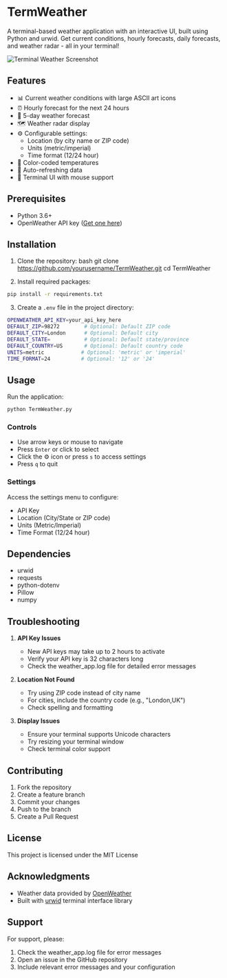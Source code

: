# TermWeather

A terminal-based weather application with an interactive UI, built using Python and urwid. Get current conditions, hourly forecasts, daily forecasts, and weather radar - all in your terminal!

![Terminal Weather Screenshot](screenshot.png)

## Features

- 📊 Current weather conditions with large ASCII art icons
- ⏰ Hourly forecast for the next 24 hours
- 📅 5-day weather forecast
- 🗺️ Weather radar display
- ⚙️ Configurable settings:
  - Location (by city name or ZIP code)
  - Units (metric/imperial)
  - Time format (12/24 hour)
- 🌈 Color-coded temperatures
- 🔄 Auto-refreshing data
- 🎨 Terminal UI with mouse support

## Prerequisites

- Python 3.6+
- OpenWeather API key ([Get one here](https://openweathermap.org/api))

## Installation

1. Clone the repository:
bash
git clone https://github.com/yourusername/TermWeather.git
cd TermWeather

2. Install required packages:
```bash
pip install -r requirements.txt
```

3. Create a `.env` file in the project directory:
```bash
OPENWEATHER_API_KEY=your_api_key_here
DEFAULT_ZIP=98272        # Optional: Default ZIP code
DEFAULT_CITY=London      # Optional: Default city
DEFAULT_STATE=           # Optional: Default state/province
DEFAULT_COUNTRY=US       # Optional: Default country code
UNITS=metric            # Optional: 'metric' or 'imperial'
TIME_FORMAT=24          # Optional: '12' or '24'
```

## Usage

Run the application:

```bash
python TermWeather.py
```

### Controls

- Use arrow keys or mouse to navigate
- Press `Enter` or click to select
- Click the ⚙️ icon or press `s` to access settings
- Press `q` to quit

### Settings

Access the settings menu to configure:
- API Key
- Location (City/State or ZIP code)
- Units (Metric/Imperial)
- Time Format (12/24 hour)

## Dependencies

- urwid
- requests
- python-dotenv
- Pillow
- numpy

## Troubleshooting

1. **API Key Issues**
   - New API keys may take up to 2 hours to activate
   - Verify your API key is 32 characters long
   - Check the weather_app.log file for detailed error messages

2. **Location Not Found**
   - Try using ZIP code instead of city name
   - For cities, include the country code (e.g., "London,UK")
   - Check spelling and formatting

3. **Display Issues**
   - Ensure your terminal supports Unicode characters
   - Try resizing your terminal window
   - Check terminal color support

## Contributing

1. Fork the repository
2. Create a feature branch
3. Commit your changes
4. Push to the branch
5. Create a Pull Request

## License

This project is licensed under the MIT License

## Acknowledgments

- Weather data provided by [OpenWeather](https://openweathermap.org/)
- Built with [urwid](http://urwid.org/) terminal interface library

## Support

For support, please:
1. Check the weather_app.log file for error messages
2. Open an issue in the GitHub repository
3. Include relevant error messages and your configuration
